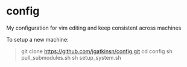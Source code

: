 # config
My configuration for vim editing and keep consistent across machines

To setup a new machine:

 > git clone https://github.com/jgatkinsn/config.git
 > cd config
 > sh pull_submodules.sh
 > sh setup_system.sh



